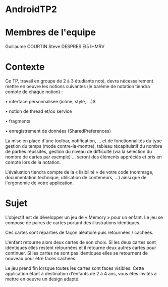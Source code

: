 # AndroidTP2

# Membres de l'equipe 

Guillaume COURTIN
Steve DESPRES
EI5 IHMRV

# Contexte

Ce TP, travail en groupe de 2 à 3 étudiants noté, devra nécessairement mettre en oeuvre les notions suivantes (le barème de notation tiendra compte de chaque notion) :

• interface personnalisée (icône, style, ...)$

• notion de thread et/ou service

• fragments

• enregistrement de données (SharedPreferences)

La mise en place d'une toolbar, notification, ... et de fonctionnalités du type gestion du
temps (mode contre-la-montre), tableau récapitulatif du nombre de parties réussites,
gestion du niveau de difficulté (via la sélection du nombre de cartes par exemple) ...
seront des éléments appréciés et pris en compte lors de la notation.

L'évaluation tiendra compte de la « lisibilité » de votre code (nommage, documentation
technique, utilisation de conteneurs, ...) ainsi que de l'ergonomie de votre application.

# Sujet 

L'objectif est de développer un jeu de « Memory » pour un enfant. Le jeu se compose de
paires de cartes portant des illustrations identiques.

Ces cartes sont réparties de façon aléatoire puis retournées / cachées.

L'enfant retourne alors deux cartes de son choix. Si les deux cartes sont identiques elles
restent retournées et il retourne deux autres cartes pour continuer. Si les cartes ne sont
pas identiques elles se retournent de nouveau pour être faces cachées.

Le jeu prend fin lorsque toutes les cartes sont faces visibles.
Cette application étant à destination d'enfants de 2 à 4 ans, vous êtes invités à
mettre en oeuvre un design adapté.